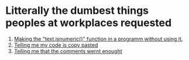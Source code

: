 # Litterally the dumbest things peoples at workplaces requested

1. [Making the "text.isnumeric()" function in a programm without using it.](https://github.com/pascal-gerber/stupid-requests/blob/main/isnumeric.py)
2. [Telling me my code is copy pasted](https://github.com/pascal-gerber/stupid-requests/blob/main/copy%20pasted%20code.py)
3. [Telling me that the comments wernt enought](https://github.com/pascal-gerber/stupid-requests/blob/main/Comments.py)